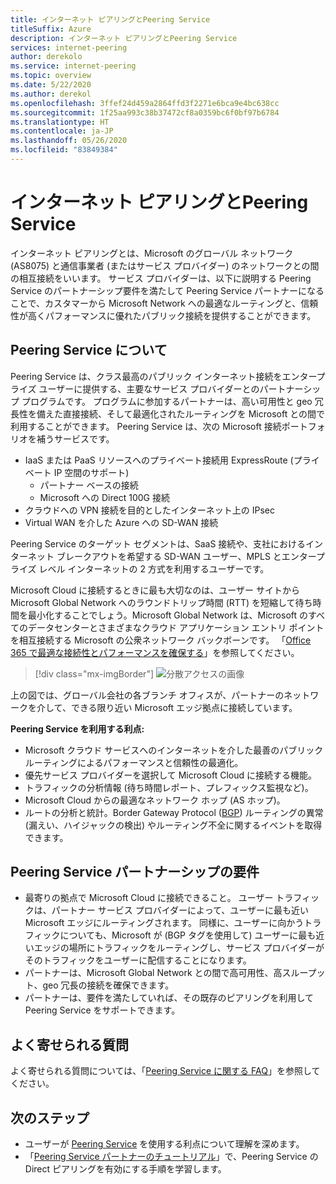 ```yaml
---
title: インターネット ピアリングとPeering Service
titleSuffix: Azure
description: インターネット ピアリングとPeering Service
services: internet-peering
author: derekolo
ms.service: internet-peering
ms.topic: overview
ms.date: 5/22/2020
ms.author: derekol
ms.openlocfilehash: 3ffef24d459a2864ffd3f2271e6bca9e4bc638cc
ms.sourcegitcommit: 1f25aa993c38b37472cf8a0359bc6f0bf97b6784
ms.translationtype: HT
ms.contentlocale: ja-JP
ms.lasthandoff: 05/26/2020
ms.locfileid: "83849384"
---
```

# <a name="internet-peering-vs-peering-service"></a>インターネット ピアリングとPeering Service

インターネット ピアリングとは、Microsoft のグローバル ネットワーク (AS8075) と通信事業者 (またはサービス プロバイダー) のネットワークとの間の相互接続をいいます。 サービス プロバイダーは、以下に説明する Peering Service のパートナーシップ要件を満たして Peering Service パートナーになることで、カスタマーから Microsoft Network への最適なルーティングと、信頼性が高くパフォーマンスに優れたパブリック接続を提供することができます。

## <a name="about-peering-service"></a>Peering Service について
Peering Service は、クラス最高のパブリック インターネット接続をエンタープライズ ユーザーに提供する、主要なサービス プロバイダーとのパートナーシップ プログラムです。 プログラムに参加するパートナーは、高い可用性と geo 冗長性を備えた直接接続、そして最適化されたルーティングを Microsoft との間で利用することができます。 Peering Service は、次の Microsoft 接続ポートフォリオを補うサービスです。
*   IaaS または PaaS リソースへのプライベート接続用 ExpressRoute (プライベート IP 空間のサポート)
    *   パートナー ベースの接続
    *   Microsoft への Direct 100G 接続
*   クラウドへの VPN 接続を目的としたインターネット上の IPsec
*   Virtual WAN を介した Azure への SD-WAN 接続

Peering Service のターゲット セグメントは、SaaS 接続や、支社におけるインターネット ブレークアウトを希望する SD-WAN ユーザー、MPLS とエンタープライズ レベル インターネットの 2 方式を利用するユーザーです。

Microsoft Cloud に接続するときに最も大切なのは、ユーザー サイトから Microsoft Global Network へのラウンドトリップ時間 (RTT) を短縮して待ち時間を最小化することでしょう。Microsoft Global Network は、Microsoft のすべてのデータセンターとさまざまなクラウド アプリケーション エントリ ポイントを相互接続する Microsoft の公衆ネットワーク バックボーンです。 「[Office 365 で最適な接続性とパフォーマンスを確保する](https://techcommunity.microsoft.com/t5/Office-365-Blog/Getting-the-best-connectivity-and-performance-in-Office-365/ba-p/124694)」を参照してください。

> [!div class="mx-imgBorder"]
> ![分散アクセスの画像](./media/distributed-access.png)

上の図では、グローバル会社の各ブランチ オフィスが、パートナーのネットワークを介して、できる限り近い Microsoft エッジ拠点に接続しています。

**Peering Service を利用する利点:**
* Microsoft クラウド サービスへのインターネットを介した最善のパブリック ルーティングによるパフォーマンスと信頼性の最適化。
* 優先サービス プロバイダーを選択して Microsoft Cloud に接続する機能。
* トラフィックの分析情報 (待ち時間レポート、プレフィックス監視など)。
* Microsoft Cloud からの最適なネットワーク ホップ (AS ホップ)。
* ルートの分析と統計。Border Gateway Protocol ([BGP](https://en.wikipedia.org/wiki/Border_Gateway_Protocol)) ルーティングの異常 (漏えい、ハイジャックの検出) やルーティング不全に関するイベントを取得できます。

## <a name="peering-service-partnership-requirements"></a>Peering Service パートナーシップの要件
* 最寄りの拠点で Microsoft Cloud に接続できること。 ユーザー トラフィックは、パートナー サービス プロバイダーによって、ユーザーに最も近い Microsoft エッジにルーティングされます。 同様に、ユーザーに向かうトラフィックについても、Microsoft が (BGP タグを使用して) ユーザーに最も近いエッジの場所にトラフィックをルーティングし、サービス プロバイダーがそのトラフィックをユーザーに配信することになります。
* パートナーは、Microsoft Global Network との間で高可用性、高スループット、geo 冗長の接続を確保できます。
* パートナーは、要件を満たしていれば、その既存のピアリングを利用して Peering Service をサポートできます。

## <a name="faq"></a>よく寄せられる質問
よく寄せられる質問については、「[Peering Service に関する FAQ](service-faqs.md)」を参照してください。

## <a name="next-steps"></a>次のステップ

* ユーザーが [Peering Service](https://docs.microsoft.com/azure/peering-service/) を使用する利点について理解を深めます。
* 「[Peering Service パートナーのチュートリアル](walkthrough-peering-service-all.md)」で、Peering Service の Direct ピアリングを有効にする手順を学習します。
